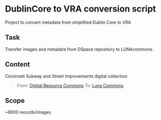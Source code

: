 DublinCore to VRA conversion script
===================================
Project to convert metadata from simplified Dublin Core to VRA

Task
----
Transfer images and metadata from DSpace repository to LUNAcommons.

Content
-------
Cincinnati Subway and Street Improvements digital collection
>From: [Digital Resource Commons](http://drc.libraries.uc.edu/handle/2374.UC/702759)
>To: [Luna Commons](http://digproj.libraries.uc.edu:8180/luna/servlet/univcincin~42~42)

Scope
-----
~9000 records/images

